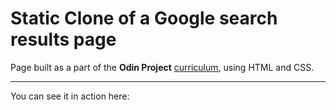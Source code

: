 # Static Clone of a Google search results page

Page built as a part of the **Odin Project** [curriculum](http://www.theodinproject.com/courses/web-development-101/lessons/html-css), using HTML and CSS.

***

You can see it in action here: 